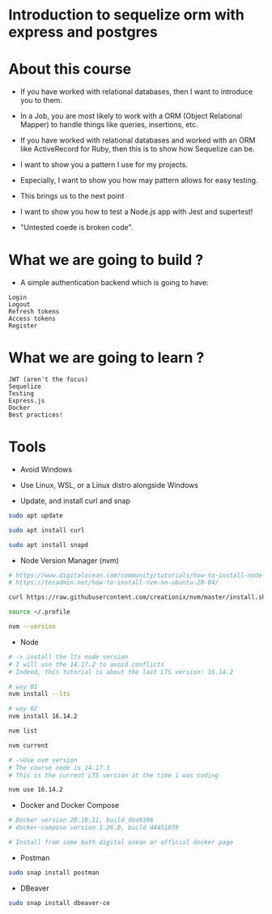 # Introduction to sequelize orm with express and postgres

# About this course

- If you have worked with relational databases, then I want to introduce you to them.

- In a Job, you are most likely to work with a ORM (Object Relational Mapper) to handle things like queries, insertions, etc.

- If you have worked with relational databases and worked with an ORM like ActiveRecord for Ruby, then this is to show how Sequelize can be.

- I want to show you a pattern I use for my projects.

- Especially, I want to show you how may pattern allows for easy testing.

- This brings us to the next point

- I want to show you how to test a Node.js app with Jest and supertest!

- "Untested coede is broken code".

# What we are going to build ?

- A simple authentication backend which is going to have:

```console
Login
Logout
Refresh tokens
Access tokens
Register
```
# What we are going to learn ?

```console
JWT (aren't the focus)
Sequelize
Testing
Express.js
Docker
Best practices!
```

# Tools

- Avoid Windows

- Use Linux, WSL, or a Linux distro alongside Windows

- Update, and install curl and snap

```bash
sudo apt update

sudo apt install curl

sudo apt install snapd
```

- Node Version Manager (nvm)

```bash
# https://www.digitalocean.com/community/tutorials/how-to-install-node-js-on-ubuntu-20-04-pt
# https://tecadmin.net/how-to-install-nvm-on-ubuntu-20-04/

curl https://raw.githubusercontent.com/creationix/nvm/master/install.sh | bash

source ~/.profile

nvm --version
```

- Node
```bash
# -> install the lts node version
# I will use the 14.17.2 to avoid conflicts
# Indeed, this tutorial is about the last LTS version: 16.14.2

# way 01
nvm install --lts

# way 02
nvm install 16.14.2

nvm list

nvm current

# ->Use nvm version
# The course node is 14.17.1
# This is the current LTS version at the time i was coding

nvm use 16.14.2 
```

- Docker and Docker Compose

```bash
# Docker version 20.10.11, build dea9396 
# docker-compose version 1.26.0, build d4451659 

# Install from some both digital ocean or official docker page
```

- Postman

```bash
sudo snap install postman
```

- DBeaver

```bash
sudo snap install dbeaver-ce
```